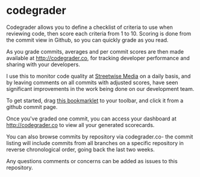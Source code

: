 codegrader
==========

Codegrader allows you to define a checklist of criteria to use when reviewing code, then score each criteria from 1 to 10.
Scoring is done from the commit view in Github, so you can quickly grade as you read.

As you grade commits, averages and per commit scores  are then made available at http://codegrader.co, for tracking
developer performance and sharing with your developers.

I use this to monitor code quality at [Streetwise Media](http://streetwise-media.com) on a daily basis, and by leaving
comments on all commits with adjusted scores, have seen significant improvements in the work being done on our 
development team.

To get started, drag <a href="javascript:(function(){var i=document.getElementById('codegrader-iframe')||document.createElement('iframe'),u=window.location.href.split('/');if(u[5]!=='commit'){alert('This only works on commit pages');return;};i.style.position='fixed';i.style.top='0px';i.style.right='10px';i.style.width='200px';i.style.height='800px';i.id='codegrader-iframe';i.src='http://codegrader.co/grade/'+u[3]+'/'+u[4]+'/'+u[6];if(!document.getElementById('codegrader-iframe'))document.body.appendChild(i);}());">
this bookmarklet</a> to your toolbar, and click it from a github commit page.

Once you've graded one commit, you can access your dashboard at http://codegrader.co to view all your generated
scorecards.

You can also browse commits by repository via codegrader.co- the commit listing will include commits from all branches
on a specific repository in reverse chronological order, going back the last two weeks.

Any questions comments or concerns can be added as issues to this repository.

